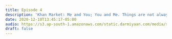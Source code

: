 ```yaml
---
title: Episode 4
description: 'Khan Market: Me and You; You and Me. Things are not always what they seem.'
date: 2020-12-10T13:45:17-05:00
audio: https://s3.ap-south-1.amazonaws.com/static.darmiyaan.com/media/samandar-ki-teh-mein.mp3
draft: false
---
```


